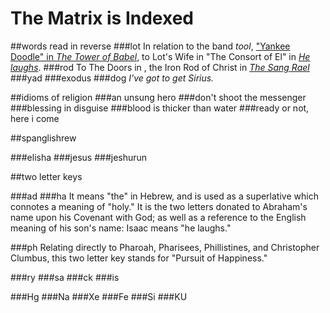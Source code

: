 # The Matrix is Indexed

##words read in reverse
###lot
In relation to the band *tool*, ["Yankee Doodle" in *The Tower of Babel*](the_tower_of_babel.html#TOOL), to Lot's Wife in "The Consort of El" in [*He laughs*](hamd.md/he_laughs.html#SALT).
###rod
To The Doors in , the Iron Rod of Christ in [*The Sang Rael*](holy_water,_sang_rael.html)
###yad
###exodus
###dog
*I've got to get Sirius.*

##idioms of religion
###an unsung hero
###don't shoot the messenger
###blessing in disguise
###blood is thicker than water
###ready or not, here i come

##spanglishrew

###elisha
###jesus
###jeshurun

##two letter keys

###ad
###ha
It means "the" in Hebrew, and is used as a superlative which connotes a meaning of "holy."  It is the two letters donated to Abraham's name upon his Covenant with God; as well as a reference to the English meaning of his son's name:  Isaac means "he laughs."

###ph
Relating directly to Pharoah, Pharisees, Phillistines, and Christopher Clumbus, this two letter key stands for "Pursuit of Happiness."

###ry
###sa
###ck
###is

###Hg
###Na
###Xe
###Fe
###Si
###KU

